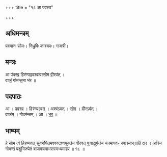 +++
title = "१८ आ पवस्व"

+++
## अधिमन्त्रम्
पवमानः सोमः। निध्रुविः काश्यपः। गायत्री।

## मन्त्रः
आ प॑वस्व॒ हिर॑ण्यव॒दश्वा॑वत्सोम वी॒रव॑त् ।  
वाजं॒ गोम॑न्त॒मा भ॑र ॥

## पदपाठः
आ । प॒व॒स्व॒ । हिर॑ण्यऽवत् । अश्व॑ऽवत् । सो॒म॒ । वी॒रऽव॑त् ।  
वाज॑म् । गोऽम॑न्तम् । आ । भ॒र॒ ॥

## भाष्यम्
हे सोम त्वं हिरण्यवत् सुवर्णोपेतमश्ववदश्वयुक्तंच वीरवत् पुत्राद्युपेतंच धनमापव- स्वास्मान् प्रति क्षर । अपिच गोमन्तं पशुभिरुपेतं वाजमन्नमाभरास्मभ्यमाहर ॥ १८ ॥